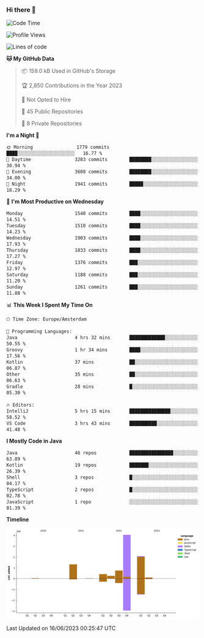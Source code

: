 ### Hi there 👋


<!--START_SECTION:waka-->
![Code Time](http://img.shields.io/badge/Code%20Time-3%2C248%20hrs%2057%20mins-blue)

![Profile Views](http://img.shields.io/badge/Profile%20Views-28-blue)

![Lines of code](https://img.shields.io/badge/From%20Hello%20World%20I%27ve%20Written-9.0%20million%20lines%20of%20code-blue)

**🐱 My GitHub Data** 

> 📦 159.0 kB Used in GitHub's Storage 
 > 
> 🏆 2,850 Contributions in the Year 2023
 > 
> 🚫 Not Opted to Hire
 > 
> 📜 45 Public Repositories 
 > 
> 🔑 8 Private Repositories 
 > 
**I'm a Night 🦉** 

```text
🌞 Morning                1779 commits        ████░░░░░░░░░░░░░░░░░░░░░   16.77 % 
🌆 Daytime                3283 commits        ████████░░░░░░░░░░░░░░░░░   30.94 % 
🌃 Evening                3608 commits        ████████░░░░░░░░░░░░░░░░░   34.00 % 
🌙 Night                  1941 commits        █████░░░░░░░░░░░░░░░░░░░░   18.29 % 
```
📅 **I'm Most Productive on Wednesday** 

```text
Monday                   1540 commits        ████░░░░░░░░░░░░░░░░░░░░░   14.51 % 
Tuesday                  1510 commits        ████░░░░░░░░░░░░░░░░░░░░░   14.23 % 
Wednesday                1903 commits        ████░░░░░░░░░░░░░░░░░░░░░   17.93 % 
Thursday                 1833 commits        ████░░░░░░░░░░░░░░░░░░░░░   17.27 % 
Friday                   1376 commits        ███░░░░░░░░░░░░░░░░░░░░░░   12.97 % 
Saturday                 1188 commits        ███░░░░░░░░░░░░░░░░░░░░░░   11.20 % 
Sunday                   1261 commits        ███░░░░░░░░░░░░░░░░░░░░░░   11.88 % 
```


📊 **This Week I Spent My Time On** 

```text
🕑︎ Time Zone: Europe/Amsterdam

💬 Programming Languages: 
Java                     4 hrs 32 mins       █████████████░░░░░░░░░░░░   50.55 % 
Groovy                   1 hr 34 mins        ████░░░░░░░░░░░░░░░░░░░░░   17.56 % 
Kotlin                   37 mins             ██░░░░░░░░░░░░░░░░░░░░░░░   06.87 % 
Other                    35 mins             ██░░░░░░░░░░░░░░░░░░░░░░░   06.63 % 
Gradle                   28 mins             █░░░░░░░░░░░░░░░░░░░░░░░░   05.30 % 

🔥 Editors: 
IntelliJ                 5 hrs 15 mins       ███████████████░░░░░░░░░░   58.52 % 
VS Code                  3 hrs 43 mins       ██████████░░░░░░░░░░░░░░░   41.48 % 
```

**I Mostly Code in Java** 

```text
Java                     46 repos            ████████████████░░░░░░░░░   63.89 % 
Kotlin                   19 repos            ███████░░░░░░░░░░░░░░░░░░   26.39 % 
Shell                    3 repos             █░░░░░░░░░░░░░░░░░░░░░░░░   04.17 % 
TypeScript               2 repos             █░░░░░░░░░░░░░░░░░░░░░░░░   02.78 % 
JavaScript               1 repo              ░░░░░░░░░░░░░░░░░░░░░░░░░   01.39 % 
```



**Timeline**

![Lines of Code chart](https://raw.githubusercontent.com/powercasgamer/powercasgamer/master/assets/bar_graph.png)


 Last Updated on 16/06/2023 00:25:47 UTC
<!--END_SECTION:waka-->
